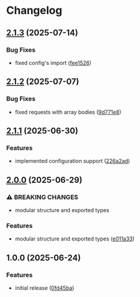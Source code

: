 # Changelog

## [2.1.3](https://github.com/dnrovs/mineos-market-js/compare/v2.1.2...v2.1.3) (2025-07-14)


### Bug Fixes

* fixed config's import ([fee1526](https://github.com/dnrovs/mineos-market-js/commit/fee15260614a2e60e06a78a677a7ff497815f184))

## [2.1.2](https://github.com/dnrovs/mineos-market-js/compare/v2.1.1...v2.1.2) (2025-07-07)


### Bug Fixes

* fixed requests with array bodies ([9d771e8](https://github.com/dnrovs/mineos-market-js/commit/9d771e8b5b37c15c6adf127a2b52401de8f8a5f3))

## [2.1.1](https://github.com/dnrovs/mineos-market-js/compare/v2.0.0...v2.1.1) (2025-06-30)


### Features

* implemented configuration support ([226a2ad](https://github.com/dnrovs/mineos-market-js/commit/226a2ada4920a1a3013a8f76a9a5222812d0ede9))

## [2.0.0](https://github.com/dnrovs/mineos-market-js/compare/v1.0.0...v2.0.0) (2025-06-29)


### ⚠ BREAKING CHANGES

* modular structure and exported types

### Features

* modular structure and exported types ([e011a33](https://github.com/dnrovs/mineos-market-js/commit/e011a33763e28753c1c0bfda6d6439871e4d78e9))

## 1.0.0 (2025-06-24)


### Features

* initial release ([0fd45ba](https://github.com/dnrovs/mineos-market-js/commit/0fd45ba149126dd2579bfc63a7875ce35d9921ff))
